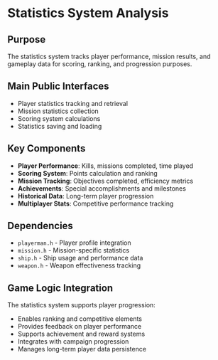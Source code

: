 # Statistics System Analysis

## Purpose
The statistics system tracks player performance, mission results, and gameplay data for scoring, ranking, and progression purposes.

## Main Public Interfaces
- Player statistics tracking and retrieval
- Mission statistics collection
- Scoring system calculations
- Statistics saving and loading

## Key Components
- **Player Performance**: Kills, missions completed, time played
- **Scoring System**: Points calculation and ranking
- **Mission Tracking**: Objectives completed, efficiency metrics
- **Achievements**: Special accomplishments and milestones
- **Historical Data**: Long-term player progression
- **Multiplayer Stats**: Competitive performance tracking

## Dependencies
- `playerman.h` - Player profile integration
- `mission.h` - Mission-specific statistics
- `ship.h` - Ship usage and performance data
- `weapon.h` - Weapon effectiveness tracking

## Game Logic Integration
The statistics system supports player progression:
- Enables ranking and competitive elements
- Provides feedback on player performance
- Supports achievement and reward systems
- Integrates with campaign progression
- Manages long-term player data persistence